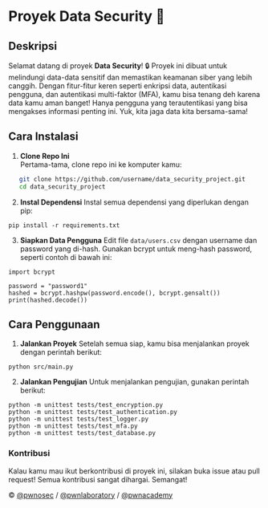 # Proyek Data Security 🚀

## Deskripsi
Selamat datang di proyek **Data Security**! 🔒 Proyek ini dibuat untuk melindungi data-data sensitif dan memastikan keamanan siber yang lebih canggih. Dengan fitur-fitur keren seperti enkripsi data, autentikasi pengguna, dan autentikasi multi-faktor (MFA), kamu bisa tenang deh karena data kamu aman banget! Hanya pengguna yang terautentikasi yang bisa mengakses informasi penting ini. Yuk, kita jaga data kita bersama-sama!

## Cara Instalasi

1. **Clone Repo Ini**  
   Pertama-tama, clone repo ini ke komputer kamu:
```bash
   git clone https://github.com/username/data_security_project.git
   cd data_security_project
```
2. **Instal Dependensi**
   Instal semua dependensi yang diperlukan dengan pip:
```
pip install -r requirements.txt
```
3. **Siapkan Data Pengguna**
Edit file `data/users.csv` dengan username dan password yang di-hash. Gunakan bcrypt untuk meng-hash password, seperti contoh di bawah ini:
```
import bcrypt

password = "password1"
hashed = bcrypt.hashpw(password.encode(), bcrypt.gensalt())
print(hashed.decode())
```
## Cara Penggunaan
1. **Jalankan Proyek**
  Setelah semua siap, kamu bisa menjalankan proyek dengan perintah berikut:
```
python src/main.py
```
2. **Jalankan Pengujian**
  Untuk menjalankan pengujian, gunakan perintah berikut:
```
python -m unittest tests/test_encryption.py
python -m unittest tests/test_authentication.py
python -m unittest tests/test_logger.py
python -m unittest tests/test_mfa.py
python -m unittest tests/test_database.py
```

### Kontribusi
Kalau kamu mau ikut berkontribusi di proyek ini, silakan buka issue atau pull request! Semua kontribusi sangat dihargai. Semangat!

&copy; [@pwnosec](https://github.com/pwnosec) / [@pwnlaboratory](https://github.com/pwnlaboratory) / [@pwnacademy](https://academy.pwn0sec.com)